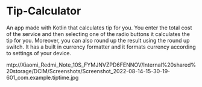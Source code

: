 # Tip-Calculator
An app made with Kotlin that calculates tip for you.
You enter the total cost of the service and then selecting one of the radio buttons it calculates the tip for you.
Moreover, you can also round up the result using the round up switch.
It has a built in currency formatter and it formats currency according to settings of your device.

mtp://Xiaomi_Redmi_Note_10S_FYMJNVZPD6FENNOV/Internal%20shared%20storage/DCIM/Screenshots/Screenshot_2022-08-14-15-30-19-601_com.example.tiptime.jpg
